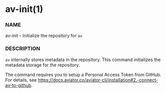 # av-init(1)

### NAME

av-init - Initialize the repository for `av`

### DESCRIPTION

`av` internally stores metadata in the repository. This command initializes the metadata storage for the repository.

The command requires you to setup a Personal Access Token from GitHub. For details, see https://docs.aviator.co/aviator-cli/installation#2.-connect-av-to-github.
